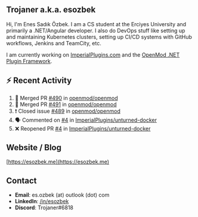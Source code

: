 ##  Trojaner a.k.a. esozbek
Hi, I'm Enes Sadık Özbek. I am a CS student at the Erciyes University and primarily a .NET/Angular developer. I also do DevOps stuff like setting up and maintaining Kubernetes clusters, setting up CI/CD systems with GitHub workflows, Jenkins and TeamCity, etc.

I am currently working on [ImperialPlugins.com](https://imperialplugins.com) and the [OpenMod .NET Plugin Framework](https://github.com/openmod/openmod). 

## :zap: Recent Activity

<!--START_SECTION:activity-->
1. 🎉 Merged PR [#490](https://github.com/openmod/openmod/pull/490) in [openmod/openmod](https://github.com/openmod/openmod)
2. 🎉 Merged PR [#491](https://github.com/openmod/openmod/pull/491) in [openmod/openmod](https://github.com/openmod/openmod)
3. ❗️ Closed issue [#489](https://github.com/openmod/openmod/issues/489) in [openmod/openmod](https://github.com/openmod/openmod)
4. 🗣 Commented on [#4](https://github.com/ImperialPlugins/unturned-docker/issues/4) in [ImperialPlugins/unturned-docker](https://github.com/ImperialPlugins/unturned-docker)
5. ❌ Reopened PR [#4](https://github.com/ImperialPlugins/unturned-docker/pull/4) in [ImperialPlugins/unturned-docker](https://github.com/ImperialPlugins/unturned-docker)
<!--END_SECTION:activity-->

## Website / Blog
[https://esozbek.me](https://esozbek.me)

## Contact
- **Email**: es.ozbek (at) outlook (dot) com
- **LinkedIn**: [/in/esozbek](https://linkedin.com/in/esozbek)
- **Discord**: Trojaner#6818
